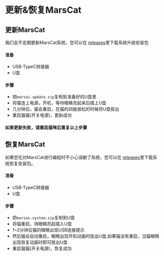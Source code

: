 # 更新&恢复MarsCat

## 更新MarsCat
我们会不定期更新MarsCat系统，您可以在 [releases](https://github.com/elephantrobotics/MarsCat_Update/releases)里下载系统升级安装包

#### 准备

- USB-TypeC转接器
- U盘

#### 步骤

- 把`marsai-update.zip`复制到准备好的U盘里
- 将猫连上电源，开机，等待眼睛亮起来后插上U盘
- 几分钟后，猫会重启，在猫的四肢放松的时候将U盘拔出
- 重启猫猫(开关电源)，更新成功

#### 如果更新失败，请重启猫咪后重复以上步骤

## 恢复MarsCat
如果您在对MarsCat进行编程时不小心误删了系统，您可以在 [releases](https://github.com/elephantrobotics/MarsCat_Update/releases)里下载系统恢复安装包。

#### 准备

- USB-TypeC转接器
- U盘

#### 步骤

- 把`marsai-system.zip`复制到U盘
- 将猫重启，待眼睛亮起插入U盘
- 1~2分钟后猫的眼睛出现USB连接提示
- 然后猫会自动重启，眼睛出现开机动画时拔出U盘,如果猫没有重启，当猫眼睛出现恢复动画时即可拔出U盘
- 重启猫猫(开关电源)，恢复成功

